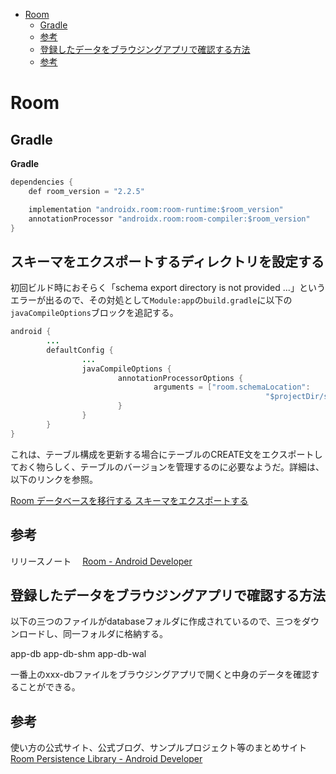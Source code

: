 <!-- TOC depthFrom:1 depthTo:6 withLinks:1 updateOnSave:1 orderedList:0 -->

- [Room](#room)
	- [Gradle](#gradle)
	- [参考](#参考)
	- [登録したデータをブラウジングアプリで確認する方法](#登録したデータをブラウジングアプリで確認する方法)
	- [参考](#参考)

<!-- /TOC -->


# Room

## Gradle

**Gradle**

```Java
dependencies {
    def room_version = "2.2.5"

    implementation "androidx.room:room-runtime:$room_version"
    annotationProcessor "androidx.room:room-compiler:$room_version"
}
```


## スキーマをエクスポートするディレクトリを設定する

初回ビルド時におそらく「schema export directory is not provided ...」というエラーが出るので、その対処として`Module:app`の`build.gradle`に以下の`javaCompileOptions`ブロックを追記する。

```Java
android {
		...
		defaultConfig {
				...
				javaCompileOptions {
						annotationProcessorOptions {
								arguments = ["room.schemaLocation":
														 "$projectDir/schemas".toString()]
						}
				}
		}
}
```

これは、テーブル構成を更新する場合にテーブルのCREATE文をエクスポートしておく物らしく、テーブルのバージョンを管理するのに必要なようだ。詳細は、以下のリンクを参照。

[Room データベースを移行する スキーマをエクスポートする](https://developer.android.com/training/data-storage/room/migrating-db-versions#export-schema)


## 参考

リリースノート
　[Room - Android Developer](https://developer.android.com/jetpack/androidx/releases/room)


## 登録したデータをブラウジングアプリで確認する方法

以下の三つのファイルがdatabaseフォルダに作成されているので、三つをダウンロードし、同一フォルダに格納する。

app-db
app-db-shm
app-db-wal

一番上のxxx-dbファイルをブラウジングアプリで開くと中身のデータを確認することができる。


## 参考

使い方の公式サイト、公式ブログ、サンプルプロジェクト等のまとめサイト
　[Room Persistence Library - Android Developer](https://developer.android.com/topic/libraries/architecture/room.html)





